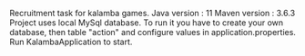 Recruitment task for kalamba games.
Java version : 11
Maven version : 3.6.3
Project uses local MySql database. To run it you have to create your own database, then table "action"
and configure values in application.properties. Run KalambaApplication to start.